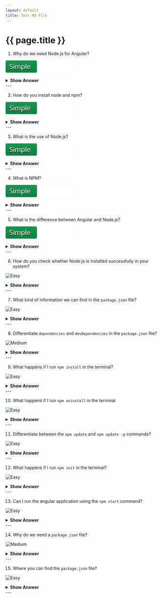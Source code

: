 ```yaml
---
layout: default
title: Test Md File
---
```


<h1> {{ page.title }} </h1>

1. Why do we need Node.js for Angular?

![Easy](https://raw.githubusercontent.com/AbySebastin/mdfiles-check/1760fa08eab534d13e8abc0c3f9518ad7dfddbaf/ComplexityTags/simple%20(2).svg)

<details>
<summary><b>Show Answer</b></summary>
<blockquote>
- We use Node.js and npm as tools for building Angular or React apps. 
- Angular is a front-end framework used to create a web application and is written in **Typescript**. 
- The **browser only understands JavaScript code**, so we need to compile Typescript (.ts file) to plain JavaScript (.js file). 
- We use Node.js and npm to perform this compilation, then we can deploy them in production.
</blockquote>
</details>
---

2. How do you install node and npm?

![Easy](https://raw.githubusercontent.com/AbySebastin/mdfiles-check/1760fa08eab534d13e8abc0c3f9518ad7dfddbaf/ComplexityTags/simple%20(2).svg)

<details>
<summary><b>Show Answer</b></summary>
<blockquote>

- Download Node.js from nodejs.org and install it. 
- The npm CLI gets installed with Node.js by default. 
- To check that you have installed npm, run `npm -v` in a  terminal. 
- **NOTE:** npm can install packages in a node_modules folder in angular working directory.

</blockquote>
</details>
---

3. What is the use of Node.js?

![Easy](https://raw.githubusercontent.com/AbySebastin/mdfiles-check/1760fa08eab534d13e8abc0c3f9518ad7dfddbaf/ComplexityTags/simple%20(2).svg)

<details>
<summary><b>Show Answer</b></summary>
<blockquote>
  
- Node.js is an open-source, cross-platform run-time environment built on Chrome's V8 JavaScript engine.
- Node.js is used to execute JavaScript code outside of a web browser. It provides a library of various JavaScript modules, which simplifies the development of web applications.
- Global companies like Netflix, Facebook, Walmart Linkedin, Uber, etc., use Node.js for building their applications. 
  
</blockquote>
</details>
---

4. What is NPM?

![Easy](https://raw.githubusercontent.com/AbySebastin/mdfiles-check/1760fa08eab534d13e8abc0c3f9518ad7dfddbaf/ComplexityTags/simple%20(2).svg)

<details>
<summary><b>Show Answer</b></summary>
<blockquote>
 
- NPM stands for Node Package Manager, responsible for managing all the packages and modules for Node.js.

- Node Package Manager provides two main functionalities:
    - Provides online repositories for node.js packages/modules, which are searchable on search.nodejs.org
    - Provides command-line utility to install Node.js packages and also manages Node.js versions and dependencies  
  
</blockquote>
</details>  
---

5. What is the difference between Angular and Node.js?

![Easy](https://raw.githubusercontent.com/AbySebastin/mdfiles-check/1760fa08eab534d13e8abc0c3f9518ad7dfddbaf/ComplexityTags/simple%20(2).svg)

<details>
<summary><b>Show Answer</b></summary>
<blockquote>

|                           Angular                           |                                 Node.js                                 |
|:-----------------------------------------------------------:|:-----------------------------------------------------------------------:|
|            It is a frontend development framework           |                     It is a server-side environment                     |
|                 It is written in TypeScript                 |                    It is written in C, C++ languages                    |
| Used for building single-page, client-side web applications | Used for building fast and scalable server-side networking applications |
 
</blockquote>
</details>
---

6. How do you check whether Node.js is installed successfully in your system?

![Easy](https://github.com/revaturelabs/interviewquestions/blob/dev/ComplexityTags/simple%20(2).svg)

<details>
<summary><b>Show Answer</b></summary>
<blockquote>

To check that node.js is installed, open the power shell or command prompt (cmd) and type `node –v`. If the node is installed tall properly in your system print something like that v4.4.3.

</blockquote>
</details> 
---
 
7. What kind of information we can find in the `package.json` file?

![Easy](https://github.com/revaturelabs/interviewquestions/blob/dev/ComplexityTags/simple%20(2).svg)

<details>
<summary><b>Show Answer</b></summary>
<blockquote>

 `package.json` file is used to store the metadata related to the project such as a project description, the version of the project in a particular distribution, and license information, as well as to store the list of dependency packages.

</blockquote>
</details>  
---
 
8. Differentiate `dependencies` and `devDependencies` in the `package.json` file?

![Medium](https://github.com/revaturelabs/interviewquestions/blob/dev/ComplexityTags/Medium%20(2).svg)

<details>
<summary><b>Show Answer</b></summary>
<blockquote>

In `package.json`, regular `dependencies` are packages that are required for your production-ready site or app to work. Production-ready means the online version of your website or app that the audience experiences.

`devDependencies` are packages used for development purposes, e.g for running tests or transpiling your code.

</blockquote>
</details>
---
 
9. What happens if I run `npm install` in the terminal?

![Easy](https://github.com/revaturelabs/interviewquestions/blob/dev/ComplexityTags/simple%20(2).svg)

<details>
<summary><b>Show Answer</b></summary>
<blockquote>
The 
`npm install` command is used for installing JavaScript packages on your local computer.

</blockquote>
</details>
---
 
10. What happens if I run `npm uninstall` in the terminal

![Easy](https://github.com/revaturelabs/interviewquestions/blob/dev/ComplexityTags/simple%20(2).svg)

<details>
<summary><b>Show Answer</b></summary>
<blockquote>The 

`npm uninstall` command is used to remove installed npm packages on your computer.

</blockquote>
</details>  
---
 
11. Differentiate between the `npm update` and `npm update -g` commands?

![Easy](https://github.com/revaturelabs/interviewquestions/blob/dev/ComplexityTags/simple%20(2).svg)

<details>
<summary><b>Show Answer</b></summary>
<blockquote>

The `npm update command is used to update the node package manager to the latest version.
  
It will also install missing packages.

If the -g flag is specified, this command will update globally installed packages.

If no package name is specified, all packages in the specified location (global or local) will be updated.
  
</blockquote>
</details>
---
 
12. What happens if I run `npm init` in the terminal?

![Easy](https://github.com/revaturelabs/interviewquestions/blob/dev/ComplexityTags/simple%20(2).svg)

<details>
<summary><b>Show Answer</b></summary>
<blockquote>

The `npm init` command in the JSON language creates a package.json file for your project’s front end. 

</blockquote>
</details>
---
 
13. Can I run the angular application using the `npm start` command?

![Easy](https://github.com/revaturelabs/interviewquestions/blob/dev/ComplexityTags/simple%20(2).svg)
<details>
<summary><b>Show Answer</b></summary>
<blockquote>

 Yes, it can run an angular application.

</blockquote>
</details>
---

14. Why do we need a `package.json` file?

![Medium](https://github.com/revaturelabs/interviewquestions/blob/dev/ComplexityTags/Medium%20(2).svg)

<details>
<summary><b>Show Answer</b></summary>
<blockquote>

`package.json` contains just JSON. The main purpose of this file is to hold various metadata related to the project. The file is used to provide the information to the node package manager (NPM) that allows identifying the project and its dependencies.

</blockquote>
</details>
---

15. Where you can find the `package.json` file?

![Easy](https://github.com/revaturelabs/interviewquestions/blob/dev/ComplexityTags/simple%20(2).svg)

<details>
<summary><b>Show Answer</b></summary>
<blockquote>

The `package.json` file is normally present in the root directory of a project folder structure.

</blockquote>
</details>
---
